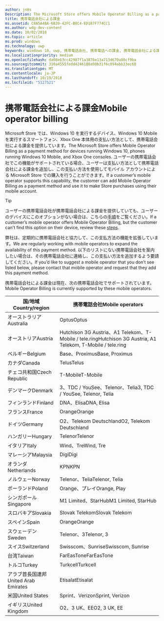 ```yaml
---
author: jnHs
Description: The Microsoft Store offers Mobile Operator Billing as a payment method for mobile operators who support this capability.
title: 携帯電話会社による課金
ms.assetid: C8A5A4BA-6B39-42FC-B8C4-ED1B7F774CC1
ms.author: wdg-dev-content
ms.date: 10/02/2018
ms.topic: article
ms.prod: windows
ms.technology: uwp
keywords: windows 10, uwp, 携帯電話会社, 携帯電話への課金, 携帯電話会社による課金
ms.localizationpriority: medium
ms.openlocfilehash: da08e63cc42987f1a3876e13a713d670a80cf9ba
ms.sourcegitcommit: 310a4555fedd4246188a98b31f6c094abb33ec60
ms.translationtype: MT
ms.contentlocale: ja-JP
ms.lasthandoff: 10/19/2018
ms.locfileid: "5127521"
---
```

# <a name="mobile-operator-billing"></a><span data-ttu-id="dd413-103">携帯電話会社による課金</span><span class="sxs-lookup"><span data-stu-id="dd413-103">Mobile operator billing</span></span>


<span data-ttu-id="dd413-104">Microsoft Store では、Windows 10 を実行するデバイス、Windows 10 Mobile を実行するスマートフォン、Xbox One 本体用の支払い方法として、携帯電話会社による課金を提供しています。</span><span class="sxs-lookup"><span data-stu-id="dd413-104">The Microsoft Store offers Mobile Operator Billing as a payment method for devices running Windows 10, phones running Windows 10 Mobile, and Xbox One consoles.</span></span> <span data-ttu-id="dd413-105">ユーザーの携帯電話会社でこの機能がサポートされている場合、ユーザーは支払い方法として携帯電話会社による課金を追加し、この支払い方法を使用してモバイル アカウントによる Microsoft Store での購入を行うことができます。</span><span class="sxs-lookup"><span data-stu-id="dd413-105">If a customer’s mobile operator supports this capability, the customer can add Mobile Operator Billing as a payment method and use it to make Store purchases using their mobile account.</span></span>

> [!TIP]
>  <span data-ttu-id="dd413-106">ユーザーの携帯電話会社が携帯電話会社による課金を提供していても、ユーザーのデバイスにこのオプションがない場合は、こちらの[手順](http://go.microsoft.com/fwlink/p/?LinkId=523993)をご覧ください。</span><span class="sxs-lookup"><span data-stu-id="dd413-106">If a customer’s mobile operator offers Mobile Operator Billing, but the customer can't find this option on their device, review these [steps](http://go.microsoft.com/fwlink/p/?LinkId=523993).</span></span>

<span data-ttu-id="dd413-107">弊社は、定期的に携帯電話会社と協力して、この支払方法の機能を拡張しています。</span><span class="sxs-lookup"><span data-stu-id="dd413-107">We are regularly working with mobile operators to expand the availability of this payment method.</span></span> <span data-ttu-id="dd413-108">以下のリストにない携帯電話会社を案内したい場合は、その携帯電話会社に連絡し、この支払い方法を追加するよう要請してください。</span><span class="sxs-lookup"><span data-stu-id="dd413-108">If you’d like to suggest a mobile operator that you don’t see listed below, please contact that mobile operator and request that they add this payment method.</span></span>

<span data-ttu-id="dd413-109">携帯電話会社による課金は現在、次の携帯電話会社でサポートされています。</span><span class="sxs-lookup"><span data-stu-id="dd413-109">Mobile Operator Billing is currently supported by these mobile operators.</span></span>

| <span data-ttu-id="dd413-110">国/地域</span><span class="sxs-lookup"><span data-stu-id="dd413-110">Country/region</span></span>  | <span data-ttu-id="dd413-111">携帯電話会社</span><span class="sxs-lookup"><span data-stu-id="dd413-111">Mobile operators</span></span>                 |
|-----------------|----------------------------------|
| <span data-ttu-id="dd413-112">オーストラリア</span><span class="sxs-lookup"><span data-stu-id="dd413-112">Australia</span></span>       | <span data-ttu-id="dd413-113">Optus</span><span class="sxs-lookup"><span data-stu-id="dd413-113">Optus</span></span>                            |
| <span data-ttu-id="dd413-114">オーストリア</span><span class="sxs-lookup"><span data-stu-id="dd413-114">Austria</span></span>         | <span data-ttu-id="dd413-115">Hutchison 3G Austria、A1 Telekom、T-Mobile / tele.ring</span><span class="sxs-lookup"><span data-stu-id="dd413-115">Hutchison 3G Austria, A1 Telekom, T-Mobile / tele.ring</span></span>  |
| <span data-ttu-id="dd413-116">ベルギー</span><span class="sxs-lookup"><span data-stu-id="dd413-116">Belgium</span></span>         | <span data-ttu-id="dd413-117">Base、Proximus</span><span class="sxs-lookup"><span data-stu-id="dd413-117">Base, Proximus</span></span>                   |
| <span data-ttu-id="dd413-118">カナダ</span><span class="sxs-lookup"><span data-stu-id="dd413-118">Canada</span></span>          | <span data-ttu-id="dd413-119">Telus</span><span class="sxs-lookup"><span data-stu-id="dd413-119">Telus</span></span>                            |
| <span data-ttu-id="dd413-120">チェコ共和国</span><span class="sxs-lookup"><span data-stu-id="dd413-120">Czech Republic</span></span>  | <span data-ttu-id="dd413-121">T-Mobile</span><span class="sxs-lookup"><span data-stu-id="dd413-121">T-Mobile</span></span>                         |
| <span data-ttu-id="dd413-122">デンマーク</span><span class="sxs-lookup"><span data-stu-id="dd413-122">Denmark</span></span>         | <span data-ttu-id="dd413-123">3、TDC / YouSee、Telenor、Telia</span><span class="sxs-lookup"><span data-stu-id="dd413-123">3, TDC / YouSee, Telenor, Telia</span></span>  |
| <span data-ttu-id="dd413-124">フィンランド</span><span class="sxs-lookup"><span data-stu-id="dd413-124">Finland</span></span>         | <span data-ttu-id="dd413-125">DNA、Elisa</span><span class="sxs-lookup"><span data-stu-id="dd413-125">DNA, Elisa</span></span>                       |
| <span data-ttu-id="dd413-126">フランス</span><span class="sxs-lookup"><span data-stu-id="dd413-126">France</span></span>          | <span data-ttu-id="dd413-127">Orange</span><span class="sxs-lookup"><span data-stu-id="dd413-127">Orange</span></span>                           |
| <span data-ttu-id="dd413-128">ドイツ</span><span class="sxs-lookup"><span data-stu-id="dd413-128">Germany</span></span>         | <span data-ttu-id="dd413-129">O2、Telekom Deutschland</span><span class="sxs-lookup"><span data-stu-id="dd413-129">O2, Telekom Deutschland</span></span>          |
| <span data-ttu-id="dd413-130">ハンガリー</span><span class="sxs-lookup"><span data-stu-id="dd413-130">Hungary</span></span>         | <span data-ttu-id="dd413-131">Telenor</span><span class="sxs-lookup"><span data-stu-id="dd413-131">Telenor</span></span>                          |
| <span data-ttu-id="dd413-132">イタリア</span><span class="sxs-lookup"><span data-stu-id="dd413-132">Italy</span></span>           | <span data-ttu-id="dd413-133">Wind、Tre</span><span class="sxs-lookup"><span data-stu-id="dd413-133">Wind, Tre</span></span>                        |
| <span data-ttu-id="dd413-134">マレーシア</span><span class="sxs-lookup"><span data-stu-id="dd413-134">Malaysia</span></span>        | <span data-ttu-id="dd413-135">Digi</span><span class="sxs-lookup"><span data-stu-id="dd413-135">Digi</span></span>                             |
| <span data-ttu-id="dd413-136">オランダ</span><span class="sxs-lookup"><span data-stu-id="dd413-136">Netherlands</span></span>     | <span data-ttu-id="dd413-137">KPN</span><span class="sxs-lookup"><span data-stu-id="dd413-137">KPN</span></span>                              |
| <span data-ttu-id="dd413-138">ノルウェー</span><span class="sxs-lookup"><span data-stu-id="dd413-138">Norway</span></span>          | <span data-ttu-id="dd413-139">Telenor、Telia</span><span class="sxs-lookup"><span data-stu-id="dd413-139">Telenor, Telia</span></span>                   |
| <span data-ttu-id="dd413-140">ポーランド</span><span class="sxs-lookup"><span data-stu-id="dd413-140">Poland</span></span>          | <span data-ttu-id="dd413-141">Orange、プレイ</span><span class="sxs-lookup"><span data-stu-id="dd413-141">Orange, Play</span></span>                     |
| <span data-ttu-id="dd413-142">シンガポール</span><span class="sxs-lookup"><span data-stu-id="dd413-142">Singapore</span></span>       | <span data-ttu-id="dd413-143">M1 Limited、StarHub</span><span class="sxs-lookup"><span data-stu-id="dd413-143">M1 Limited, StarHub</span></span>              |
| <span data-ttu-id="dd413-144">スロバキア</span><span class="sxs-lookup"><span data-stu-id="dd413-144">Slovakia</span></span>        | <span data-ttu-id="dd413-145">Slovak Telekom</span><span class="sxs-lookup"><span data-stu-id="dd413-145">Slovak Telekom</span></span>                   |
| <span data-ttu-id="dd413-146">スペイン</span><span class="sxs-lookup"><span data-stu-id="dd413-146">Spain</span></span>           | <span data-ttu-id="dd413-147">Orange</span><span class="sxs-lookup"><span data-stu-id="dd413-147">Orange</span></span>                           |
| <span data-ttu-id="dd413-148">スウェーデン</span><span class="sxs-lookup"><span data-stu-id="dd413-148">Sweden</span></span>          | <span data-ttu-id="dd413-149">Telenor、3</span><span class="sxs-lookup"><span data-stu-id="dd413-149">Telenor, 3</span></span>                       |
| <span data-ttu-id="dd413-150">スイス</span><span class="sxs-lookup"><span data-stu-id="dd413-150">Switzerland</span></span>     | <span data-ttu-id="dd413-151">Swisscom、Sunrise</span><span class="sxs-lookup"><span data-stu-id="dd413-151">Swisscom, Sunrise</span></span>                |
| <span data-ttu-id="dd413-152">台湾</span><span class="sxs-lookup"><span data-stu-id="dd413-152">Taiwan</span></span>          | <span data-ttu-id="dd413-153">FarEasTone</span><span class="sxs-lookup"><span data-stu-id="dd413-153">FarEasTone</span></span>                       |
| <span data-ttu-id="dd413-154">トルコ</span><span class="sxs-lookup"><span data-stu-id="dd413-154">Turkey</span></span>          | <span data-ttu-id="dd413-155">Turkcell</span><span class="sxs-lookup"><span data-stu-id="dd413-155">Turkcell</span></span>                         |
| <span data-ttu-id="dd413-156">アラブ首長国連邦</span><span class="sxs-lookup"><span data-stu-id="dd413-156">United Arab Emirates</span></span> | <span data-ttu-id="dd413-157">Etisalat</span><span class="sxs-lookup"><span data-stu-id="dd413-157">Etisalat</span></span>                    |
| <span data-ttu-id="dd413-158">米国</span><span class="sxs-lookup"><span data-stu-id="dd413-158">United States</span></span>   | <span data-ttu-id="dd413-159">Sprint、Verizon</span><span class="sxs-lookup"><span data-stu-id="dd413-159">Sprint, Verizon</span></span>                  |
| <span data-ttu-id="dd413-160">イギリス</span><span class="sxs-lookup"><span data-stu-id="dd413-160">United Kingdom</span></span>  | <span data-ttu-id="dd413-161">O2、3 UK、EE</span><span class="sxs-lookup"><span data-stu-id="dd413-161">O2, 3 UK, EE</span></span>                     |

 



 


 

 




